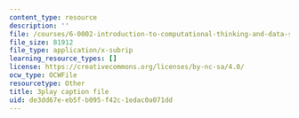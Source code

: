 ```yaml
---
content_type: resource
description: ''
file: /courses/6-0002-introduction-to-computational-thinking-and-data-science-fall-2016/de3dd67eeb5fb095f42c1edac0a071dd_vIFKGFl1Cn8.srt
file_size: 81912
file_type: application/x-subrip
learning_resource_types: []
license: https://creativecommons.org/licenses/by-nc-sa/4.0/
ocw_type: OCWFile
resourcetype: Other
title: 3play caption file
uid: de3dd67e-eb5f-b095-f42c-1edac0a071dd
---
```

